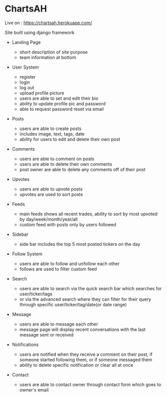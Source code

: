 # ChartsAH

Live on : https://chartsah.herokuapp.com/

Site built using django framework

- Landing Page
  - short description of site purpose
  - team information at bottom

- User System
  - register
  - login
  - log out
  - upload profile picture 
  - users are able to set and edit their bio
  - ability to update profile pic and password
  - able to request password reset via email
  
- Posts
  - users are able to create posts
  - includes image, text, tags, date
  - ability for users to edit and delete their own post 
  
- Comments
  - users are able to comment on posts
  - users are able to delete their own comments
  - post owner are able to delete any comments off of their post
  
- Upvotes
  - users are able to upvote posts
  - upvotes are used to sort posts
  
- Feeds
  - main feeds shows all recent trades, ability to sort by most upvoted by day/week/month/year/all
  - custom feed with posts only by users followed

- Sidebar
  - side bar includes the top 5 most posted tickers on the day
  
- Follow System
  - users are able to follow and unfollow each other
  - follows are used to filter custom feed

- Search
  - users are able to search via the quick search bar which searches for user/ticker/tags
  - or via the advanced search where they can filter for their query through specific user/ticker/tag/date(or date range)

- Message
  - users are able to message each other
  - message page will display recent conversations with the last message sent or received
  
- Notifications
  - users are notified when they receive a comment on their post, if someone started following them, or if someone messaged them
  - ability to delete specific notification or clear all at once
  
- Contact
  - users are able to contact owner through contact form which goes to owner's email
